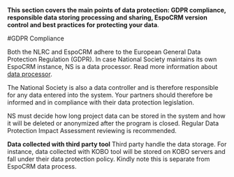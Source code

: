 **This section covers the main points of data protection: GDPR compliance, responsible data storing processing and sharing, EspoCRM version control and best practices for protecting your data**. 

#GDPR Compliance  

Both the NLRC and EspoCRM adhere to the European General Data Protection Regulation (GDPR). In case National Society maintains its own EspoCRM instance, NS is a data processor. Read more information about [data processor](https://www.gdpreu.org/the-regulation/key-concepts/data-controllers-and-processors/).

  The National Society is also a data controller and is therefore responsible for any data entered into the system. Your partners should therefore be informed and in compliance with their data protection legislation.

  NS must decide how long project data can be stored in the system and how it will be deleted or anonymized after the program is closed. Regular Data Protection Impact Assessment reviewing is recommended. 

**Data collected with third party tool** 
Third party handle the data storage. For instance, data collected with KOBO tool will be stored on KOBO servers and fall under their data protection policy. Kindly note this is separate from EspoCRM data process.

